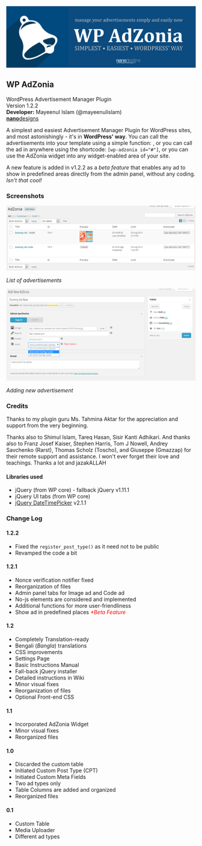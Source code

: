 <img src="assets/banner-1544x500.png" alt="WP AdZonia - WordPress Ad Management Plugin"/>

## WP AdZonia
WordPress Advertisement Manager Plugin<br>
Version 1.2.2<br>
<strong>Developer:</strong> Mayeenul Islam (@mayeenulislam)<br>
[**nano**designs](http://nanodesignsbd.com)

A simplest and easiest Advertisement Manager Plugin for WordPress sites, and most astonishingly - it's in <strong>WordPress' way</strong>. You can call the advertisements into your template using a simple function: <code><?php if ( function_exists( "show_adzonia" )  ) show_adzonia( # ); ?></code>, or you can call the ad in anywhere using the shortcode: <code>[wp-adzonia id="#"]</code>, or you can use the AdZonia widget into any widget-enabled area of your site.

A new feature is added in v1.2.2 as a *beta feature* that enables any ad to show in predefined areas directly from the admin panel, without any coding. *Isn't that cool!*

### Screenshots

<img src="assets/screenshot-1.png" alt="WP AdZonia - List of advertisements"/>
<p><em>List of advertisements</em></p>
<img src="assets/screenshot-2.png" alt="WP AdZonia - Adding new advertisement"/>
<p><em>Adding new advertisement</em></p>

### Credits

Thanks to my plugin guru Ms. Tahmina Aktar for the appreciation and support from the very beginning.

Thanks also to Shimul Islam, Tareq Hasan, Sisir Kanti Adhikari. And thanks also to Franz Josef Kaiser, Stephen Harris, Tom J Nowell, Andrey Savchenko (Rarst), Thomas Scholz (Toscho), and Giuseppe (Gmazzap) for their remote support and assistance. I won't ever forget their love and teachings. Thanks a lot and jazakALLAH

#### Libraries used
* jQuery (from WP core) - fallback jQuery v1.11.1
* jQuery UI tabs (from WP core)
* [jQuery DateTimePicker](http://xdsoft.net/jqplugins/datetimepicker/) v2.1.1

### Change Log
#### 1.2.2
* Fixed the `register_post_type()` as it need not to be public
* Revamped the code a bit

#### 1.2.1
* Nonce verification notifier fixed
* Reorganization of files
* Admin panel tabs for Image ad and Code ad
* No-js elements are considered and implemented
* Additional functions for more user-friendliness
* Show ad in predefined places <em style="color: red">*Beta Feature</em>

#### 1.2
* Completely Translation-ready
* Bengali (<em>Bangla</em>) translations
* CSS improvements
* Settings Page
* Basic Instructions Manual
* Fall-back jQuery installer
* Detailed instructions in Wiki
* Minor visual fixes
* Reorganization of files
* Optional Front-end CSS

#### 1.1
* Incorporated AdZonia Widget
* Minor visual fixes
* Reorganized files

#### 1.0
* Discarded the custom table
* Initiated Custom Post Type (CPT)
* Initiated Custom Meta Fields
* Two ad types only
* Table Columns are added and organized
* Reorganized files

#### 0.1
* Custom Table
* Media Uploader
* Different ad types
